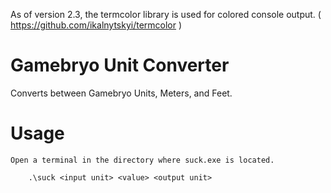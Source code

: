 As of version 2.3, the termcolor library is used for colored console output.
( https://github.com/ikalnytskyi/termcolor )

# Gamebryo Unit Converter

 Converts between Gamebryo Units, Meters, and Feet.

# Usage
	Open a terminal in the directory where suck.exe is located.
	
		.\suck <input unit> <value> <output unit>
